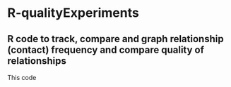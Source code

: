 # R-qualityExperiments
## R code to track, compare and graph relationship (contact) frequency and compare quality of relationships

This code


